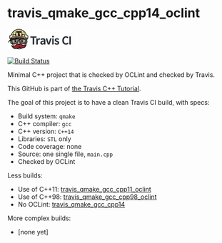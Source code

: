# travis_qmake_gcc_cpp14_oclint

[![Travis CI logo](TravisCI.png)](https://travis-ci.org)

[![Build Status](https://travis-ci.org/richelbilderbeek/travis_qmake_gcc_cpp14_oclint.svg?branch=master)](https://travis-ci.org/richelbilderbeek/travis_qmake_gcc_cpp14_oclint)

Minimal C++ project that is checked by OCLint and checked by Travis.

This GitHub is part of [the Travis C++ Tutorial](https://github.com/richelbilderbeek/travis_cpp_tutorial).

The goal of this project is to have a clean Travis CI build, with specs:
 * Build system: `qmake`
 * C++ compiler: `gcc`
 * C++ version: `C++14`
 * Libraries: `STL` only
 * Code coverage: none
 * Source: one single file, `main.cpp`
 * Checked by OCLint

Less builds:
 * Use of C++11: [travis_qmake_gcc_cpp11_oclint](https://www.github.com/richelbilderbeek/travis_qmake_gcc_cpp11_oclint)
 * Use of C++98: [travis_qmake_gcc_cpp98_oclint](https://www.github.com/richelbilderbeek/travis_qmake_gcc_cpp98_oclint)
 * No OCLint: [travis_qmake_gcc_cpp14](https://www.github.com/richelbilderbeek/travis_qmake_gcc_cpp14)
 
More complex builds:
 * [none yet]
